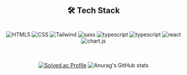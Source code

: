 <div align="center">
 
<h2>🛠️ Tech Stack</h2>
<br/>
<img alt="HTML5" src="https://img.shields.io/badge/HTML5-E34F26.svg?&style=for-the-badge&logo=HTML5&logoColor=white"/>  <img alt="CSS" src="https://img.shields.io/badge/CSS-1572B6.svg?&style=for-the-badge&logo=CSS3&logoColor=white"/>  <img alt="Tailwind" src="https://img.shields.io/badge/TailwindCSS-38B2AC?style=for-the-badge&logoColor=white&logo=tailwindcss">  <img alt="sass" src="https://img.shields.io/badge/Sass-CC6699?style=for-the-badge&logo=sass&logoColor=white"> <img alt="typescript" src="https://img.shields.io/badge/javaScript-F7DF1E?style=for-the-badge&logo=javascript&logoColor=white"> 
<img alt="typescript" src="https://img.shields.io/badge/TypeScript-3178C6?style=for-the-badge&logo=typescript&logoColor=white">



<img alt="react" src="https://img.shields.io/badge/React-61DAFB?style=for-the-badge&logo=react&logoColor=white">
 <!--<img alt="next" src="https://img.shields.io/badge/Next.js-666666?style=for-the-badge&logo=next.js&logoColor=white">-->
 <!--<img alt="vue" src="https://img.shields.io/badge/Vue.js-4FC08D?style=for-the-badge&logo=Vue.js&logoColor=white">-->

 
  <img alt="chart.js" src="https://img.shields.io/badge/Chart.js-FF6384.svg?&style=for-the-badge&logo=chart.js&logoColor=white"/>
   <!--<img alt="React Query" src="https://img.shields.io/badge/Reactquery-61DAFB?style=for-the-badge&logo=Reactquery&logoColor=black"> <img alt="zustand" src="https://img.shields.io/badge/Zustand-E6832B?style=for-the-badge&logo=Zustand&logoColor=white"> <img alt="Redux toolkit" src="https://img.shields.io/badge/Reduxtoolkit-3322FB?style=for-the-badge&logo=Redux&logoColor=black">-->
   
<br/>
<br/>
<br/>

[![Solved.ac Profile](http://mazassumnida.wtf/api/v2/generate_badge?boj=rlaalsdud41)](https://solved.ac/rlaalsdud41/) 
![Anurag's GitHub stats](https://github-readme-stats.vercel.app/api?username=minyeong981&show_icons=true&theme=radical)
</div>

